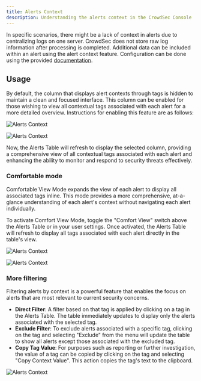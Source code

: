 ```yaml
---
title: Alerts Context
description: Understanding the alerts context in the CrowdSec Console
---
```


In specific scenarios, there might be a lack of context in alerts due to centralizing logs on one server. CrowdSec does not store raw log information after processing is completed. Additional data can be included within an alert using the alert context feature. Configuration can be done using the provided [documentation](/user_guides/alert_context.md).

## Usage

By default, the column that displays alert contexts through tags is hidden to maintain a clean and focused interface. This column can be enabled for those wishing to view all contextual tags associated with each alert for a more detailed overview. Instructions for enabling this feature are as follows:

![Alerts Context](/img/console/alerts/alerts-context.png)

![Alerts Context](/img/console/alerts/alerts-context-2.png)

Now, the Alerts Table will refresh to display the selected column, providing a comprehensive view of all contextual tags associated with each alert and enhancing the ability to monitor and respond to security threats effectively.

### Comfortable mode

Comfortable View Mode expands the view of each alert to display all associated tags inline. This mode provides a more comprehensive, at-a-glance understanding of each alert's context without navigating each alert individually.

To activate Comfort View Mode, toggle the "Comfort View" switch above the Alerts Table or in your user settings. Once activated, the Alerts Table will refresh to display all tags associated with each alert directly in the table's view.

![Alerts Context](/img/console/alerts/alerts-context-comfort.png)

![Alerts Context](/img/console/alerts/alerts-context-comfort-2.png)

### More filtering

Filtering alerts by context is a powerful feature that enables the focus on alerts that are most relevant to current security concerns.

- **Direct Filter**: A filter based on that tag is applied by clicking on a tag in the Alerts Table. The table immediately updates to display only the alerts associated with the selected tag.
- **Exclude Filter**: To exclude alerts associated with a specific tag, clicking on the tag and selecting "Exclude" from the menu will update the table to show all alerts except those associated with the excluded tag.
- **Copy Tag Value**: For purposes such as reporting or further investigation, the value of a tag can be copied by clicking on the tag and selecting "Copy Context Value". This action copies the tag's text to the clipboard.

![Alerts Context](/img/console/alerts/alerts-context-filter.png)
